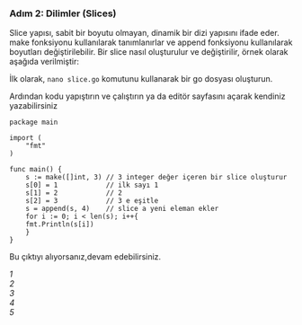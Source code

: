### Adım 2: Dilimler (Slices)

Slice yapısı, sabit bir boyutu olmayan, dinamik bir dizi yapısını ifade eder. make fonksiyonu kullanılarak tanımlanırlar ve append fonksiyonu kullanılarak boyutları değiştirilebilir. Bir slice nasıl oluşturulur ve değiştirilir, örnek olarak aşağıda verilmiştir:

İlk olarak,  `nano slice.go` komutunu kullanarak bir go dosyası oluşturun.

Ardından kodu yapıştırın ve çalıştırın
ya da
editör sayfasını açarak kendiniz yazabilirsiniz


```
package main

import (
	"fmt"
)

func main() {
	s := make([]int, 3) // 3 integer değer içeren bir slice oluşturur
	s[0] = 1            // ilk sayı 1
	s[1] = 2            // 2
	s[2] = 3            // 3 e eşitle
	s = append(s, 4)    // slice a yeni eleman ekler
	for i := 0; i < len(s); i++{
	fmt.Println(s[i])
	}
}
```
Bu çıktıyı alıyorsanız,devam edebilirsiniz.

*1* \
*2* \
*3* \
*4* \
*5*